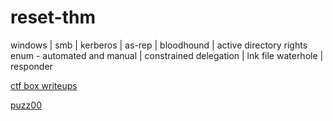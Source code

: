 # reset-thm

windows | smb | kerberos | as-rep | bloodhound | active directory rights enum - automated and manual | constrained delegation | lnk file waterhole | responder

[ctf box writeups](https://puzz00.github.io/ctf_index.html)

[puzz00](https://puzz00.github.io/index.html)

